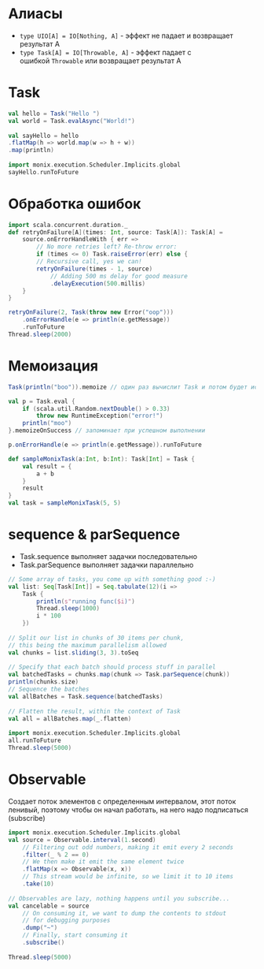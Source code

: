 # Алиасы
- `type UIO[A] = IO[Nothing, A]` - эффект не падает и возвращает результат А
- `type Task[A] = IO[Throwable, A]` - эффект падает с ошибкой `Throwable` или возвращает результат А

# Task
```scala
val hello = Task("Hello ")  
val world = Task.evalAsync("World!")  
  
val sayHello = hello  
.flatMap(h => world.map(w => h + w))  
.map(println)  
  
import monix.execution.Scheduler.Implicits.global  
sayHello.runToFuture
```

# Обработка ошибок
```scala
import scala.concurrent.duration._  
def retryOnFailure[A](times: Int, source: Task[A]): Task[A] =  
	source.onErrorHandleWith { err =>  
		// No more retries left? Re-throw error:  
		if (times <= 0) Task.raiseError(err) else {  
		// Recursive call, yes we can!  
		retryOnFailure(times - 1, source)  
			// Adding 500 ms delay for good measure  
			.delayExecution(500.millis)  
	}  
}

retryOnFailure(2, Task(throw new Error("oop")))  
	.onErrorHandle(e => println(e.getMessage))  
	.runToFuture  
Thread.sleep(2000)
```

# Мемоизация
```scala
Task(println("boo")).memoize // один раз вычислит Task и потом будет использовать его результат, а обычно каждый раз вычисляет

val p = Task.eval {  
	if (scala.util.Random.nextDouble() > 0.33)  
		throw new RuntimeException("error!")  
	println("moo")  
}.memoizeOnSuccess // запоминает при успешном выполнении

p.onErrorHandle(e => println(e.getMessage)).runToFuture
```

```scala
def sampleMonixTask(a:Int, b:Int): Task[Int] = Task { 
	val result = { 
		a + b 
	} 
	result 
} 
val task = sampleMonixTask(5, 5)
```

# sequence & parSequence
- Task.sequence выполняет задачки последовательно
- Task.parSequence выполняет задачки параллельно

```scala
// Some array of tasks, you come up with something good :-)  
val list: Seq[Task[Int]] = Seq.tabulate(12)(i =>  
	Task {  
		println(s"running func($i)")  
		Thread.sleep(1000)  
		i * 100  
	})  
  
// Split our list in chunks of 30 items per chunk,  
// this being the maximum parallelism allowed  
val chunks = list.sliding(3, 3).toSeq  
  
// Specify that each batch should process stuff in parallel  
val batchedTasks = chunks.map(chunk => Task.parSequence(chunk))  
println(chunks.size)  
// Sequence the batches  
val allBatches = Task.sequence(batchedTasks)  
  
// Flatten the result, within the context of Task  
val all = allBatches.map(_.flatten)  
  
import monix.execution.Scheduler.Implicits.global  
all.runToFuture  
Thread.sleep(5000)
```

# Observable
Создает поток элементов с определенным интервалом, этот поток ленивый, поэтому чтобы он начал работать, на него надо подписаться (subscribe)

```scala
import monix.execution.Scheduler.Implicits.global  
val source = Observable.interval(1.second)  
	// Filtering out odd numbers, making it emit every 2 seconds  
	.filter(_ % 2 == 0)  
	// We then make it emit the same element twice  
	.flatMap(x => Observable(x, x))  
	// This stream would be infinite, so we limit it to 10 items  
	.take(10)  
  
// Observables are lazy, nothing happens until you subscribe...  
val cancelable = source  
	// On consuming it, we want to dump the contents to stdout  
	// for debugging purposes  
	.dump("~")  
	// Finally, start consuming it  
	.subscribe()  
  
Thread.sleep(5000)
```